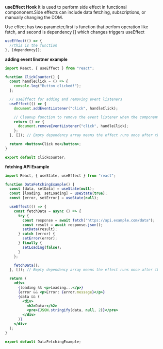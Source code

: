 **useEffect Hook**
It is used to perform side effect in functional compononent.Side effects can include data fetching, subscriptions, or manually changing the DOM.

Use effect has two parameter,first is function that perfom operation like fetch, and second is dependency [] which changes triggers useEffect

```jsx
useEffect(() => {
  //this is the function
}, [dependency]);
```

**adding event linstner example**

```jsx
import React, { useEffect } from "react";

function ClickCounter() {
  const handleClick = () => {
    console.log("Button clicked!");
  };

  // useEffect for adding and removing event listeners
  useEffect(() => {
    document.addEventListener("click", handleClick);

    // Cleanup function to remove the event listener when the component unmounts
    return () => {
      document.removeEventListener("click", handleClick);
    };
  }, []); // Empty dependency array means the effect runs once after the initial render

  return <button>Click me</button>;
}

export default ClickCounter;
```

**fetching API Example**

```jsx
import React, { useState, useEffect } from "react";

function DataFetchingExample() {
  const [data, setData] = useState(null);
  const [loading, setLoading] = useState(true);
  const [error, setError] = useState(null);

  useEffect(() => {
    const fetchData = async () => {
      try {
        const response = await fetch("https://api.example.com/data");
        const result = await response.json();
        setData(result);
      } catch (error) {
        setError(error);
      } finally {
        setLoading(false);
      }
    };

    fetchData();
  }, []); // Empty dependency array means the effect runs once after the initial render

  return (
    <div>
      {loading && <p>Loading...</p>}
      {error && <p>Error: {error.message}</p>}
      {data && (
        <div>
          <h2>Data:</h2>
          <pre>{JSON.stringify(data, null, 2)}</pre>
        </div>
      )}
    </div>
  );
}

export default DataFetchingExample;
```
